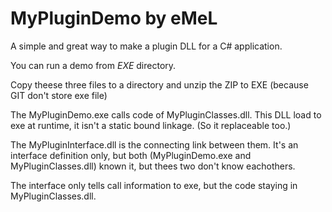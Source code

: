 # MyPluginDemo by eMeL

A simple and great way to make a plugin DLL for a C# application. 

You can run a demo from _EXE_ directory.

Copy theese three files to a directory and unzip the ZIP to EXE (because GIT don't store exe file)

The MyPluginDemo.exe calls code of MyPluginClasses.dll.
This DLL load to exe at runtime, it isn't a static bound linkage. (So it replaceable too.)

The MyPluginInterface.dll is the connecting link between them.
It's an interface definition only, but both (MyPluginDemo.exe and MyPluginClasses.dll) known it, but thees two don't know eachothers. 

The interface only tells call information to exe, but the code staying in MyPluginClasses.dll.
